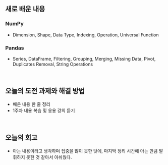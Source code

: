 ## 새로 배운 내용
### NumPy
- Dimension, Shape, Data Type, Indexing, Operation, Universal Function

### Pandas
- Series, DataFrame, Filtering, Grouping, Merging, Missing Data, Pivot, Duplicates Removal, String Operations
<br>

## 오늘의 도전 과제와 해결 방법
- 배운 내용 한 줄 정리
- 1주차 내용 복습 및 응용 강의 듣기
<br>

## 오늘의 회고
- 아는 내용이라고 생각하며 집중을 많이 못한 탓에, 마지막 정리 시간에 아는 만큼 발휘하지 못한 것 같아서 아쉬웠다.
